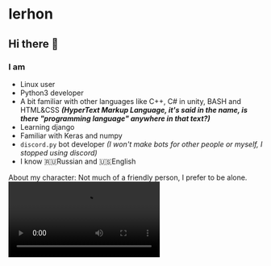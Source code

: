 # Ierhon
## Hi there 👋
### I am
- Linux user
- Python3 developer
- A bit familiar with other languages like C++, C# in unity, BASH and HTML&CSS ***(HyperText Markup Language, it's said in the name, is there "programming language" anywhere in that text?)***
- Learning django
- Familiar with Keras and numpy
- `discord.py` bot developer *(I won't make bots for other people or myself, I stopped using discord)*
- I know 🇷🇺Russian and 🇺🇸English

About my character: Not much of a friendly person, I prefer to be alone.
![sparkling water animation](https://media.tenor.com/Q2m92XARkTwAAAPo/bubbles-my.mp4)
